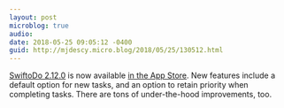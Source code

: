 ```yaml
---
layout: post
microblog: true
audio: 
date: 2018-05-25 09:05:12 -0400
guid: http://mjdescy.micro.blog/2018/05/25/130512.html
---
```

[SwiftoDo 2.12.0](https://swiftodoapp.com) is now available [in the App Store](https://itunes.apple.com/us/app/swiftodo-task-list-for-todo.txt/id1073798440?ls=1&mt=8).  New features include a default option for new tasks, and an option to retain priority when completing tasks. There are tons of under-the-hood improvements, too.
